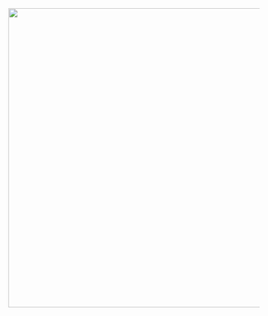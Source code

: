 <html>
  <head>
    <img src="https://royals.baby/wp-content/uploads/2021/07/2293028_07b.jpg" width="900" height="600">

  </head>
</html>
